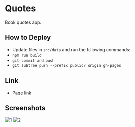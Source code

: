 # Quotes

Book quotes app.

## How to Deploy

- Update files in `src/data` and run the following commands:
- `npm run build`
- `git commit and push`
- `git subtree push --prefix public/ origin gh-pages`

## Link

- [Page link](https://matiasop.github.io/quotes/)

## Screenshots

![1](https://user-images.githubusercontent.com/37161410/194189176-69ca4caf-706b-44bc-82c3-dcb4ee16a3bb.png)
![2](https://user-images.githubusercontent.com/37161410/194189184-cd56cf10-e66a-4157-80c3-9b6e49931ee2.png)
